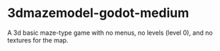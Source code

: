 # 3dmazemodel-godot-medium
A 3d basic maze-type game with no menus, no levels (level 0), and no textures for the map.
